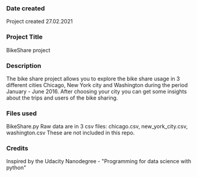 ### Date created
Project created 27.02.2021

### Project Title
BikeShare project

### Description
The bike share project allows you to explore the bike share usage in 3 different cities Chicago, New York city and Washington during the period January - June 2016. After choosing your city you can get some insights about the trips and users of the bike sharing.

### Files used
BikeShare.py
Raw data are in 3 csv files: chicago.csv, new_york_city.csv, washington.csv These are not included in this repo.

### Credits
Inspired by the Udacity Nanodegree - "Programming for data science with python"
